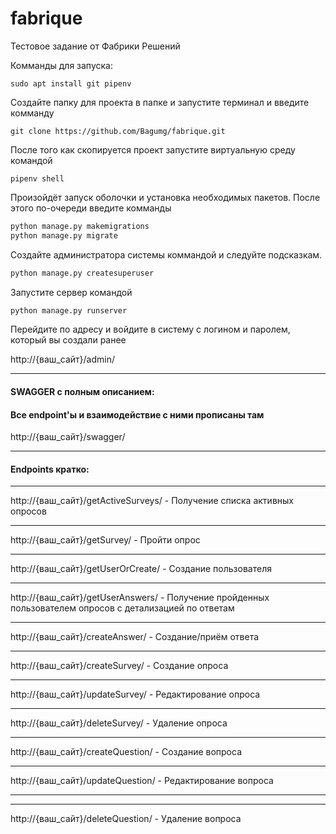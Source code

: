 # fabrique
Тестовое задание от Фабрики Решений


Комманды для запуска:
```
sudo apt install git pipenv
```

Создайте папку для проекта в папке и запустите терминал и введите комманду
```
git clone https://github.com/Bagumg/fabrique.git
```
После того как скопируется проект запустите виртуальную среду командой 
```
pipenv shell
```
Произойдёт запуск оболочки и установка необходимых пакетов.
После этого по-очереди введите комманды
```python
python manage.py makemigrations
python manage.py migrate
```
Создайте администратора системы коммандой и следуйте подсказкам.
```python
python manage.py createsuperuser
```
Запустите сервер командой
```python
python manage.py runserver
```
Перейдите по адресу и войдите в систему с логином и паролем, который вы создали ранее

http://{ваш_сайт}/admin/

---

#### SWAGGER с полным описанием:

#### Все endpoint'ы и взаимодействие с ними прописаны там

http://{ваш_сайт}/swagger/

---

#### Endpoints кратко:

---

http://{ваш_сайт}/getActiveSurveys/ - Получение списка активных опросов

---

http://{ваш_сайт}/getSurvey/ - Пройти опрос

---

http://{ваш_сайт}/getUserOrCreate/ - Создание пользователя

---

http://{ваш_сайт}/getUserAnswers/ - Получение пройденных пользователем опросов с детализацией по ответам


---

http://{ваш_сайт}/createAnswer/ - Создание/приём ответа

---

http://{ваш_сайт}/createSurvey/ - Создание опроса

---

http://{ваш_сайт}/updateSurvey/ - Редактирование опроса

---

http://{ваш_сайт}/deleteSurvey/ - Удаление опроса

---

http://{ваш_сайт}/createQuestion/ - Создание вопроса

---

http://{ваш_сайт}/updateQuestion/ - Редактирование вопроса

---

---

http://{ваш_сайт}/deleteQuestion/ - Удаление вопроса
